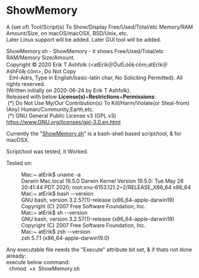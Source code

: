 # ShowMemory
A (set of) Tool/Script(s) To Show/Display Free/Used/Total/etc Memory/RAM Amount/Size, on macOS/macOSX, BSD/Unix, etc.<br/>
Later Linux support will be added. Later GUI tool will be added.


ShowMemory.sh - ShowMemory - it shows Free/Used/Total/etc RAM/Memory Size/Amount.<br/>
Copyright © 2020 Erik T Ashfolk (&lt;at&#69;rïk＠Ö&#965;ťĹö&#333;ķ·ċ&#333;m;at&#69;rïk＠&#65;śh&#70;ölķ·ć&#333;m&gt;, Do Not Copy<br/>
&#160;&#160;Eml-Adrs, Type in English/basic-latin char, No Soliciting Permitted). All rights reserved.<br/>
(Written initially on 2020-06-24 by Erik T Ashfolk).<br/>
Released with below <b>License(s)</b>+<b>Restrictions</b>+<b>Permissions</b>:<br/>
&#160;(&#42;) Do Not Use My/Our Contribution(s) To Kill/Harm/Violate(or Steal-from)(Any) Human/Community,Earth,etc.<br/>
&#160;(&#42;) GNU General Public License v3 (GPL v3) https://www.GNU.org/licenses/gpl-3.0.en.html<br/>


Currently the "<a href="ShowMemory.sh">ShowMemory.sh</a>" 
 is a bash-shell based script/tool, & for macOSX.


Script/tool was tested, it Worked.<br/>
<div width="100%">Tested on:<dl>
<dd>Mac:~ atErik$ uname -a<br/>
 Darwin Mac.local 19.5.0 Darwin Kernel Version 19.5.0: Tue May 26 20:41:44 PDT 2020; root:xnu-6153.121.2~2/RELEASE_X86_64 x86_64<br/>
 Mac:~ atErik$ bash --version<br/>
 GNU bash, version 3.2.57(1)-release (x86_64-apple-darwin19)<br/>
 Copyright (C) 2007 Free Software Foundation, Inc.<br/>
 Mac:~ atErik$ sh --version<br/>
 GNU bash, version 3.2.57(1)-release (x86_64-apple-darwin19)<br/>
 Copyright (C) 2007 Free Software Foundation, Inc.<br/>
 Mac:~ atErik$ zsh --version<br/>
 zsh 5.7.1 (x86_64-apple-darwin19.0)</dd>
</dl>
</div>


Any executable file needs the "Execute" attribute bit set, & if thats not done already:<br/>
execute below command:<br/>
&#160;&#160;chmod&#160;&#160;+x&#160;&#160;ShowMemory.sh
